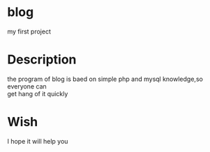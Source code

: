 # blog
my first project  
# Description
the program of blog is baed on simple php and mysql knowledge,so everyone can  
get hang of it quickly  
# Wish
I hope it will help you
